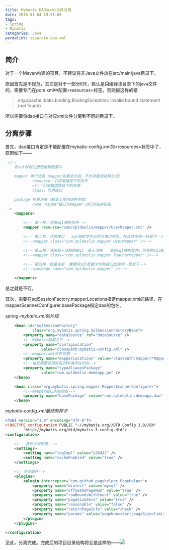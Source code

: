 ```yaml
---
title: Mybatis DAO与xml文件分离
date: 2018-01-04 19:51:00
tags:
- Spring
- Mybatis
categories: Java
permalink: separate-dao-xml
---
```


## 简介

对于一个Maven构建的项目，不建议将非Java文件放在src/main/java目录下。

原因首先是不规范，其次是对于一部分IDE，默认是**只**编译该目录下的java文件的，需要专门在pom.xml中配置&lt;resources&gt;标签，否则报这样的错

> org.apache.ibatis.binding.BindingException: Invalid bound statement (not found)

所以需要将dao接口与对应xml文件分离到不同的目录下。

## 分离步骤

首先，dao接口肯定是不能配置在mybatis-config.xml的&lt;resources&gt;标签中了，原因如下——

~~~xml
 <!--
	将sql映射注册到全局配置中

	mapper 单个注册（mapper如果多的话，不太可能用这种方式）
            resource：引用类路径下的文件
            url：引用磁盘路径下的资源
            class，引用接口

	package 批量注册（基本上使用这种方式）
            name：mapper接口与mapper.xml所在的包名
-->
    <mappers>

        <!-- 第一种：注册sql映射文件-->
        <mapper resource="com/spldeolin/mapper/UserMapper.xml" />

        <!-- 第二种：注册接口   sql映射文件必须与接口同名，并且放在同一目录下-->
        <!--<mapper class="com.spldeolin.mapper.UserMapper" />-->

        <!-- 第三种：注册基于注解的接口  基于注解   没有sql映射文件，所有的sql都是利用注解写在接口上-->
        <!--<mapper class="com.spldeolin.mapper.TeacherMapper" />-->

        <!-- 第四种：批量注册  需要将sql配置文件和接口放到同一目录下-->
        <!--<package name="com.spldeolin.mapper" />-->

    </mappers>
~~~

总之就是不行。



其次，需要在sqlSessionFactory.mapperLocations指定mapper.xml的路径，在mapperScannerConfigurer.basePackage指定dao的包名。

*spring-mybatis.xml的片段*

~~~xml
	<bean id="sqlSessionFactory"
            class="org.mybatis.spring.SqlSessionFactoryBean">
        <property name="dataSource" ref="dataSource" />
        <!--Mybatis配置文件-->
        <property name="configLocation"
                value="classpath:mybatis-config.xml" />
        <!--mapper.xml所在位置-->
        <property name="mapperLocations" value="classpath:mapper/*Mapper.xml" />
        <!--指定需要使用别名的PO类所在的包-->
        <property name="typeAliasesPackage"
                value="com.spldeolin.demoapp.po" />
    </bean>

    <bean class="org.mybatis.spring.mapper.MapperScannerConfigurer">
        <!--mapper接口所在的包-->
        <property name="basePackage" value="com.spldeolin.demoapp.dao" />
    </bean>
~~~

*mybatis-config.xml最终的样子*

~~~xml
<?xml version="1.0" encoding="UTF-8"?>
<!DOCTYPE configuration PUBLIC "-//mybatis.org//DTD Config 3.0//EN"
        "http://mybatis.org/dtd/mybatis-3-config.dtd">
<configuration>

    <!-- 其他全局配置 -->
    <settings>
        <setting name="logImpl" value="LOG4J2" />
        <setting name="cacheEnabled" value="true" />
    </settings>

    <!--分页插件-->
    <plugins>
        <plugin interceptor="com.github.pagehelper.PageHelper">
            <property name="dialect" value="mysql" />
            <property name="offsetAsPageNum" value="true" />
            <property name="rowBoundsWithCount" value="true" />
            <property name="pageSizeZero" value="true" />
            <property name="reasonable" value="false" />
            <property name="returnPageInfo" value="check" />
            <property name="params" value="pageNum=start;pageSize=limit;" />
        </plugin>
    </plugins>

</configuration>
~~~

至此，分离完成。完成后的项目目录结构将会是这样的——![](/images/1139226-20180105095728471-1807856072.png)
